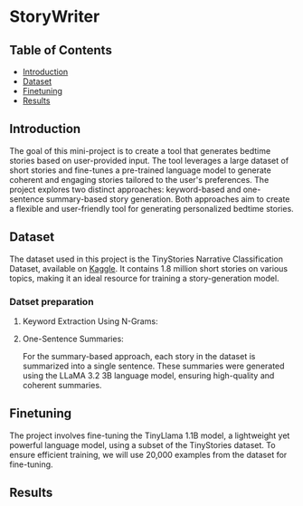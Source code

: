 # StoryWriter

## Table of Contents
- [Introduction](#introduction)
- [Dataset](#dataset)
- [Finetuning](#finetuning)
- [Results](#results)


## Introduction

The goal of this mini-project is to create a tool that generates bedtime stories based on user-provided input. The tool leverages a large dataset of short stories and fine-tunes a pre-trained language model to generate coherent and engaging stories tailored to the user's preferences. The project explores two distinct approaches: keyword-based and one-sentence summary-based story generation. Both approaches aim to create a flexible and user-friendly tool for generating personalized bedtime stories.  

## Dataset
The dataset used in this project is the TinyStories Narrative Classification Dataset, available on [Kaggle](https://www.kaggle.com/datasets/thedevastator/tinystories-narrative-classification/data). It contains 1.8 million short stories on various topics, making it an ideal resource for training a story-generation model.

### Datset preparation 

1. Keyword Extraction Using N-Grams:

2. One-Sentence Summaries:

   For the summary-based approach, each story in the dataset is summarized into a single sentence. These summaries were generated using the LLaMA 3.2 3B language model, ensuring high-quality and coherent summaries.

## Finetuning

The project involves fine-tuning the TinyLlama 1.1B model, a lightweight yet powerful language model, using a subset of the TinyStories dataset. To ensure efficient training, we will use 20,000 examples from the dataset for fine-tuning. 


## Results


